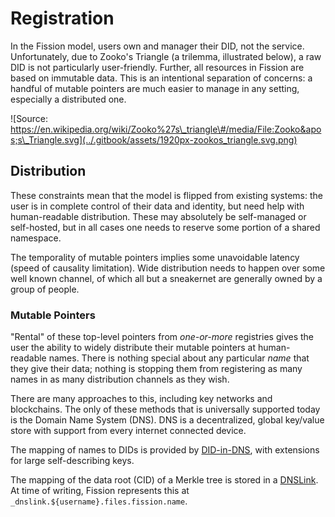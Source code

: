 # Registration

In the Fission model, users own and manager their DID, not the service. Unfortunately, due to Zooko's Triangle \(a trilemma, illustrated below\), a raw DID is not particularly user-friendly. Further, all resources in Fission are based on immutable data. This is an intentional separation of concerns: a handful of mutable pointers are much easier to manage in any setting, especially a distributed one.

![Source: https://en.wikipedia.org/wiki/Zooko%27s\_triangle\#/media/File:Zooko&apos;s\_Triangle.svg](../.gitbook/assets/1920px-zookos_triangle.svg.png)

## Distribution

These constraints mean that the model is flipped from existing systems: the user is in complete control of their data and identity, but need help with human-readable distribution. These may absolutely be self-managed or self-hosted, but in all cases one needs to reserve some portion of a shared namespace.

The temporality of mutable pointers implies some unavoidable latency \(speed of causality limitation\). Wide distribution needs to happen over some well known channel, of which all but a sneakernet are generally owned by a group of people.

### Mutable Pointers

"Rental" of these top-level pointers from _one-or-more_ registries gives the user the ability to widely distribute their mutable pointers at human-readable names. There is nothing special about any particular _name_ that they give their data; nothing is stopping them from registering as many names in as many distribution channels as they wish.

There are many approaches to this, including key networks and blockchains. The only of these methods that is universally supported today is the Domain Name System \(DNS\). DNS is a decentralized, global key/value store with support from every internet connected device.

The mapping of names to DIDs is provided by [DID-in-DNS](https://datatracker.ietf.org/doc/draft-mayrhofer-did-dns/), with extensions for large self-describing keys.

The mapping of the data root \(CID\) of a Merkle tree is stored in a [DNSLink](https://dnslink.io/). At time of writing, Fission represents this at `_dnslink.${username}.files.fission.name`.


